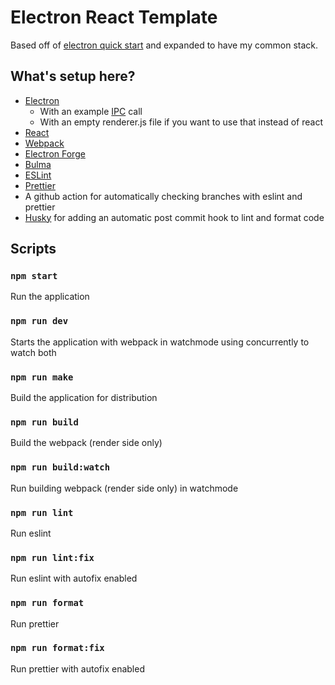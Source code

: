 # Electron React Template

Based off of [electron quick start](https://github.com/electron/electron-quick-start) and expanded to have my common stack.

## What's setup here?

- [Electron](https://www.electronjs.org/)
  - With an example [IPC](https://www.electronjs.org/docs/latest/api/ipc-main) call
  - With an empty renderer.js file if you want to use that instead of react
- [React](https://reactjs.org/)
- [Webpack](https://webpack.js.org/)
- [Electron Forge](https://www.electronforge.io/)
- [Bulma](https://bulma.io/)
- [ESLint](https://eslint.org/)
- [Prettier](https://prettier.io/)
- A github action for automatically checking branches with eslint and prettier
- [Husky](https://typicode.github.io/husky/) for adding an automatic post commit hook to lint and format code

## Scripts

### `npm start`

Run the application

### `npm run dev`

Starts the application with webpack in watchmode using concurrently to watch both

### `npm run make`

Build the application for distribution

### `npm run build`

Build the webpack (render side only)

### `npm run build:watch`

Run building webpack (render side only) in watchmode

### `npm run lint`

Run eslint

### `npm run lint:fix`

Run eslint with autofix enabled

### `npm run format`

Run prettier

### `npm run format:fix`

Run prettier with autofix enabled
